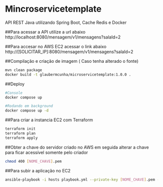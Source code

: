 # Mincroservicetemplate
API REST Java utilizando Spring Boot, Cache Redis e Docker

##Para acessar a API utilize a url abaixo
http://localhost:8080/mensagem/v1/mensagens?salaId=2

##Para accesar no AWS EC2 acessar o link abaixo
http://[SOLICITAR_IP]:8080/mensagem/v1/mensagens?salaId=2

##Compilação e criação de imagem ( Caso tenha alterado o fonte)
```bash
mvn clean package
docker build -t glaubermcunha/microservicetemplate:1.0.0 .
```

##Deploy
```bash
#Console
docker compose up 

#Rodando em background
docker compose up -d
```
##Para criar a instancia EC2 com Terraform
```bash
terraform init
terraform plan
terraform apply
```

##Obter a chave do servidor criado no AWS em seguida alterar a chave para ficar acessível somente pelo criador
```bash
chmod 400 [NOME_CHAVE].pem
```

##Para subir a aplicação no EC2
```bash
ansible-playbook -i hosts playbook.yml --private-key [NOME_CHAVE].pem -u ubuntu
```